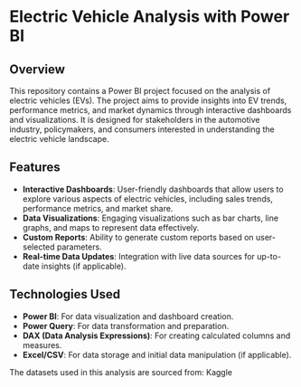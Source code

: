 # Electric Vehicle Analysis with Power BI

## Overview

This repository contains a Power BI project focused on the analysis of electric vehicles (EVs). The project aims to provide insights into EV trends, performance metrics, and market dynamics through interactive dashboards and visualizations. It is designed for stakeholders in the automotive industry, policymakers, and consumers interested in understanding the electric vehicle landscape.

## Features

- **Interactive Dashboards**: User-friendly dashboards that allow users to explore various aspects of electric vehicles, including sales trends, performance metrics, and market share.
- **Data Visualizations**: Engaging visualizations such as bar charts, line graphs, and maps to represent data effectively.
- **Custom Reports**: Ability to generate custom reports based on user-selected parameters.
- **Real-time Data Updates**: Integration with live data sources for up-to-date insights (if applicable).

## Technologies Used

- **Power BI**: For data visualization and dashboard creation.
- **Power Query**: For data transformation and preparation.
- **DAX (Data Analysis Expressions)**: For creating calculated columns and measures.
- **Excel/CSV**: For data storage and initial data manipulation (if applicable).

The datasets used in this analysis are sourced from: Kaggle
